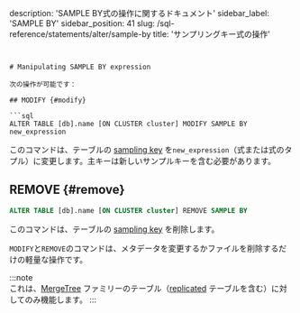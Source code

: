 description: 'SAMPLE BY式の操作に関するドキュメント'
sidebar_label: 'SAMPLE BY'
sidebar_position: 41
slug: /sql-reference/statements/alter/sample-by
title: 'サンプリングキー式の操作'
```


# Manipulating SAMPLE BY expression

次の操作が可能です：

## MODIFY {#modify}

```sql
ALTER TABLE [db].name [ON CLUSTER cluster] MODIFY SAMPLE BY new_expression
```

このコマンドは、テーブルの [sampling key](../../../engines/table-engines/mergetree-family/mergetree.md) を`new_expression`（式または式のタプル）に変更します。主キーは新しいサンプルキーを含む必要があります。

## REMOVE {#remove}

```sql
ALTER TABLE [db].name [ON CLUSTER cluster] REMOVE SAMPLE BY
```

このコマンドは、テーブルの [sampling key](../../../engines/table-engines/mergetree-family/mergetree.md) を削除します。

`MODIFY`と`REMOVE`のコマンドは、メタデータを変更するかファイルを削除するだけの軽量な操作です。

:::note    
これは、[MergeTree](../../../engines/table-engines/mergetree-family/mergetree.md) ファミリーのテーブル（[replicated](../../../engines/table-engines/mergetree-family/replication.md) テーブルを含む）に対してのみ機能します。
:::
